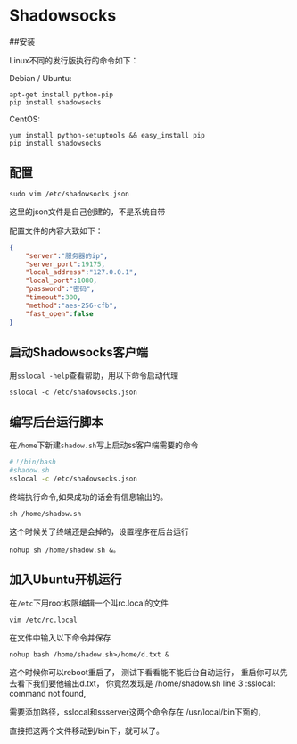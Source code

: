 # Shadowsocks

##安装

Linux不同的发行版执行的命令如下：

Debian / Ubuntu:
```shell
apt-get install python-pip
pip install shadowsocks
```

CentOS:
```shell
yum install python-setuptools && easy_install pip
pip install shadowsocks
```

## 配置

```shell
sudo vim /etc/shadowsocks.json
```

这里的json文件是自己创建的，不是系统自带

配置文件的内容大致如下：

```json
{
    "server":"服务器的ip",
    "server_port":19175,
    "local_address":"127.0.0.1",
    "local_port":1080,
    "password":"密码",
    "timeout":300,
    "method":"aes-256-cfb",
    "fast_open":false
}
```

## 启动Shadowsocks客户端

用`sslocal -help`查看帮助，用以下命令启动代理

```shell
sslocal -c /etc/shadowsocks.json
```

## 编写后台运行脚本

在`/home`下新建`shadow.sh`写上启动ss客户端需要的命令

```bash
#！/bin/bash
#shadow.sh
sslocal -c /etc/shadowsocks.json
```

终端执行命令,如果成功的话会有信息输出的。

```shell
sh /home/shadow.sh
```

这个时候关了终端还是会掉的，设置程序在后台运行

```shell
nohup sh /home/shadow.sh &。
```

## 加入Ubuntu开机运行

在`/etc`下用root权限编辑一个叫rc.local的文件

```shell
vim /etc/rc.local
```

在文件中输入以下命令并保存
```shell
nohup bash /home/shadow.sh>/home/d.txt &
```

这个时候你可以reboot重启了，
测试下看看能不能后台自动运行，
重启你可以先去看下我们要他输出d.txt，
你竟然发现是 /home/shadow.sh line 3 :sslocal: command not found,

需要添加路径，sslocal和ssserver这两个命令存在 /usr/local/bin下面的，

直接把这两个文件移动到/bin下，就可以了。
